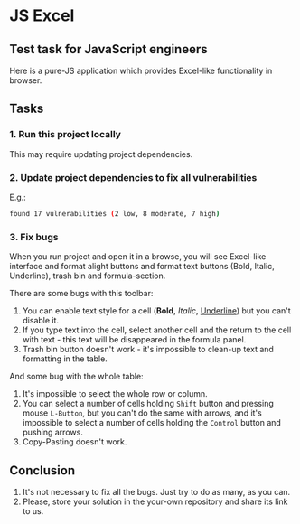 # JS Excel

## Test task for JavaScript engineers

Here is a pure-JS application which provides Excel-like functionality in browser.


## Tasks

### 1. Run this project locally

This may require updating project dependencies.

### 2. Update project dependencies to fix all vulnerabilities

E.g.:
```bash
found 17 vulnerabilities (2 low, 8 moderate, 7 high)
```

### 3. Fix bugs

When you run project and open it in a browse, you will see Excel-like interface and format alight buttons 
and format text buttons (Bold, Italic, Underline), trash bin and formula-section.

There are some bugs with this toolbar:

1. You can enable text style for a cell (**Bold**, *Italic*, <u>Underline</u>) but you can't disable it.
2. If you type text into the cell, select another cell and the return to the cell with text - 
this text will be disappeared in the formula panel.
3. Trash bin button doesn't work - it's impossible to clean-up text and formatting in the table.

And some bug with the whole table:

1. It's impossible to select the whole row or column.
2. You can select a number of cells holding `Shift` button and pressing mouse `L-Button`, but you can't do the
same with arrows, and it's impossible to select a number of cells holding the `Control` button and pushing arrows.
3. Copy-Pasting doesn't work.

## Conclusion

1. It's not necessary to fix all the bugs. Just try to do as many, as you can.
2. Please, store your solution in the your-own repository and share its link to us.


